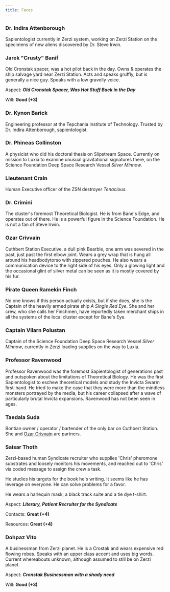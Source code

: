 ```yaml
---
title: Faces
---
```


### Dr. Indira Attenborough

Sapientologist currently in Zerzi system, working on Zerzi Station on
the specimens of new aliens discovered by Dr. Steve Irwin.

### Jarek "Crusty" Banif

Old Cronstak spacer, was a hot pilot back in the day. Owns & operates
the ship salvage yard near Zerzi Station. Acts and speaks gruffly, but
is generally a nice guy. Speaks with a low gravelly voice.

Aspect: ***Old Cronstak Spacer, Was Hot Stuff Back in the Day***

Will: **Good (+3)**

### Dr. Kynon Barick

Engineering professor at the Tepchania Institute of Technology. Trusted
by Dr. Indira Attenborough, sapientologist.

### Dr. Phineas Collinston

A physicist who did his doctoral thesis on Slipstream Space. Currently
on mission to Luxia to examine unusual gravitational signatures there,
on the Science Foundation Deep Space Research Vessel *Silver Minnow*.

### Lieutenant Craln

Human Executive officer of the ZSN destroyer *Tenacious*.

### Dr. Crimini

The cluster's foremost Theoretical Biologist. He is from Bane's Edge,
and operates out of there. He is a powerful figure in the Science
Foundation. He is not a fan of Steve Irwin.

### Ozar Crivvain

Cuthbert Station Executive, a dull pink Bearble, one arm was severed in
the past, just past the first elbow joint. Wears a grey wrap that is
hung all around his headbodytorso with zippered pouches. He also wears a
communication device to the right side of his eyes. Only a glowing light
and the occasional glint of silver metal can be seen as it is mostly
covered by his fur.

### Pirate Queen Ramekin Finch

No one knows if this person actually exists, but if she does, she is the
Captain of the heavily armed pirate ship *A Single Red Eye*. She and her
crew, who she calls her Finchmen, have reportedly taken merchant ships
in all the systems of the local cluster except for Bane's Eye.

### Captain Vilarn Polustan

Captain of the Science Foundation Deep Space Research Vessel *Silver
Minnow*, currently in Zerzi loading supplies on the way to Luxia.

### Professor Ravenwood

Professor Ravenwood was the foremost Sapientologist of generations past
and outspoken about the limitations of Theoretical Biology. He was the
first Sapientologist to eschew theoretical models and study the Invicta
Swarm first-hand. He tried to make the case that they were more than the
mindless monsters portrayed by the media, but his career collapsed after
a wave of particularly brutal Invicta expansions. Ravenwood has not been
seen in ages.

### Taedala Suda

Bontian owner / operator / bartender of the only bar on Cuthbert
Station. She and [Ozar Crivvain](#ozar-crivvain) are partners.

### Saisar Thoth

Zerzi-based human Syndicate recruiter who supplies 'Chris' pheromone
substrates and loosely monitors his movements, and reached out to
'Chris' via coded message to assign the crew a task.

He studies his targets for the book he's writing. It seems like he has
leverage on everyone. He can solve problems for a favor.

He wears a harlequin mask, a black track suite and a tie dye t-shirt.

Aspect: ***Literary, Patient Recruiter for the Syndicate***

Contacts: **Great (+4)**

Resources: **Great (+4)**

### Dohpaz Vito

A businessman from Zerzi planet. He is a Crostak and wears expensive red
flowing robes. Speaks with an upper class accent and uses big words.
Current whereabouts unknown, although assumed to still be on Zerzi
planet.

Aspect: ***Cronstak Businessman with a shady need***

Will: **Good (+3)**
